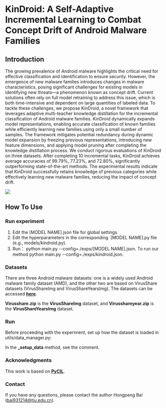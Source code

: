 # KinDroid: A Self-Adaptive Incremental Learning to Combat Concept Drift of Android Malware Families

## Introduction

The growing prevalence of Android malware highlights the critical need for effective classification and identification to ensure security. However, the emergence of new malware families introduces changes in malware characteristics, posing significant challenges for existing models in identifying new threats—a phenomenon known as concept drift. Current solutions often rely on full model retraining to address this issue, which is both time-intensive and dependent on large quantities of labeled data. To tackle these challenges, we propose KinDroid, a novel framework that leverages adaptive multi-teacher knowledge distillation for the incremental classification of Android malware families. KinDroid dynamically expands model representations, enabling accurate classification of known families while efficiently learning new families using only a small number of samples. The framework mitigates potential redundancy during dynamic model expansion by freezing previous representations, introducing new feature dimensions, and applying model pruning after completing the knowledge distillation process. We conduct rigorous evaluations of KinDroid on three datasets. After completing 10 incremental tasks, KinDroid achieves average accuracies of 99.79\%, 77.23\%, and 72.80\%, significantly outperforming state-of-the-art methods. The experimental results indicate that KinDroid successfully retains knowledge of previous categories while effectively learning new malware families, reducing the impact of concept drift.



![](framwork.png)

## How To Use

### Run experiment


1. Edit the [MODEL NAME].json file for global settings.
2. Edit the hyperparameters in the corresponding  [MODEL NAME].py file (e.g., models/kindroid.py).
3. Run： python main.py --config=./exps/[MODEL NAME].json.  To run our method  python main.py --config=./exps/kindroid.json.


### Datasets

There are three Android malware datasets: one is a widely used Android malware family dataset (AMD), and the other two are based on VirusShare datasets (VirusShareImg and VirusShareYearsImg). The datasets can be accessed [**here**](https://drive.google.com/drive/folders/1zRYfso7YJlm8SooZtosUkVHpsZw5ICr_?usp=drive_link).


**Virusshare.zip** is the **VirusShareImg** dataset, and **Virusshareyear.zip** is the **VirusShareYearsImg** dataset.


### Run
Before proceeding with the experiment, set up how the dataset is loaded in utils/data_manager.py:

In the **_setup_data** method, see the comment.

### Acknowledgments
This work is based on [**PyCIL**](https://github.com/G-U-N/PyCIL).

### Contact
If you have any questions, please contact the author Hongpeng Bai (bai931214@tju.edu.cn).
